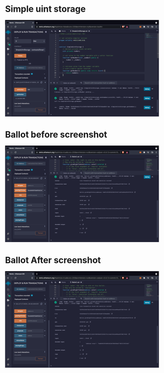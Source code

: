 # Simple uint storage
![SimpleUintStorage contract](https://github.com/0xlws/ZKU/raw/main/assignments/background-assignment/img/SimpleUintStorage_deployed_img.png)
# Ballot before screenshot
![Before screenshot](https://github.com/0xlws/ZKU/raw/main/assignments/background-assignment/img/Ballot1_before_img.png)
# Ballot After screenshot
![After screenshot](https://github.com/0xlws/ZKU/raw/main/assignments/background-assignment/img/Ballot1_before_img.png)
